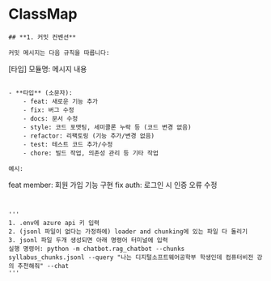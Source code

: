 # ClassMap

```
## **1. 커밋 컨벤션**

커밋 메시지는 다음 규칙을 따릅니다:

```
[타입] 모듈명: 메시지 내용
```

- **타입** (소문자):
    - feat: 새로운 기능 추가
    - fix: 버그 수정
    - docs: 문서 수정
    - style: 코드 포맷팅, 세미콜론 누락 등 (코드 변경 없음)
    - refactor: 리팩토링 (기능 추가/변경 없음)
    - test: 테스트 코드 추가/수정
    - chore: 빌드 작업, 의존성 관리 등 기타 작업

예시:

```
feat member: 회원 가입 기능 구현
fix auth: 로그인 시 인증 오류 수정
```


'''
1. .env에 azure api 키 입력
2. (jsonl 파일이 없다는 가정하에) loader and chunking에 있는 파일 다 돌리기
3. jsonl 파일 두개 생성되면 아래 명령어 터미널에 입력
실행 명령어: python -m chatbot.rag_chatbot --chunks syllabus_chunks.jsonl --query "나는 디지털소프트웨어공학부 학생인데 컴퓨터비전 강의 추천해줘" --chat
'''
